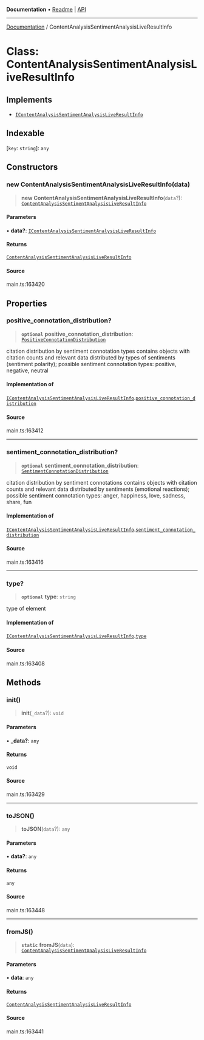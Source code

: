 **Documentation** • [Readme](../README.md) \| [API](../globals.md)

***

[Documentation](../README.md) / ContentAnalysisSentimentAnalysisLiveResultInfo

# Class: ContentAnalysisSentimentAnalysisLiveResultInfo

## Implements

- [`IContentAnalysisSentimentAnalysisLiveResultInfo`](../interfaces/IContentAnalysisSentimentAnalysisLiveResultInfo.md)

## Indexable

 \[`key`: `string`\]: `any`

## Constructors

### new ContentAnalysisSentimentAnalysisLiveResultInfo(data)

> **new ContentAnalysisSentimentAnalysisLiveResultInfo**(`data`?): [`ContentAnalysisSentimentAnalysisLiveResultInfo`](ContentAnalysisSentimentAnalysisLiveResultInfo.md)

#### Parameters

• **data?**: [`IContentAnalysisSentimentAnalysisLiveResultInfo`](../interfaces/IContentAnalysisSentimentAnalysisLiveResultInfo.md)

#### Returns

[`ContentAnalysisSentimentAnalysisLiveResultInfo`](ContentAnalysisSentimentAnalysisLiveResultInfo.md)

#### Source

main.ts:163420

## Properties

### positive\_connotation\_distribution?

> **`optional`** **positive\_connotation\_distribution**: [`PositiveConnotationDistribution`](PositiveConnotationDistribution.md)

citation distribution by sentiment connotation types
contains objects with citation counts and relevant data distributed by types of sentiments (sentiment polarity);
possible sentiment connotation types: positive, negative, neutral

#### Implementation of

[`IContentAnalysisSentimentAnalysisLiveResultInfo`](../interfaces/IContentAnalysisSentimentAnalysisLiveResultInfo.md).[`positive_connotation_distribution`](../interfaces/IContentAnalysisSentimentAnalysisLiveResultInfo.md#positive_connotation_distribution)

#### Source

main.ts:163412

***

### sentiment\_connotation\_distribution?

> **`optional`** **sentiment\_connotation\_distribution**: [`SentimentConnotationDistribution`](SentimentConnotationDistribution.md)

citation distribution by sentiment connotations
contains objects with citation counts and relevant data distributed by sentiments (emotional reactions);
possible sentiment connotation types: anger, happiness, love, sadness, share, fun

#### Implementation of

[`IContentAnalysisSentimentAnalysisLiveResultInfo`](../interfaces/IContentAnalysisSentimentAnalysisLiveResultInfo.md).[`sentiment_connotation_distribution`](../interfaces/IContentAnalysisSentimentAnalysisLiveResultInfo.md#sentiment_connotation_distribution)

#### Source

main.ts:163416

***

### type?

> **`optional`** **type**: `string`

type of element

#### Implementation of

[`IContentAnalysisSentimentAnalysisLiveResultInfo`](../interfaces/IContentAnalysisSentimentAnalysisLiveResultInfo.md).[`type`](../interfaces/IContentAnalysisSentimentAnalysisLiveResultInfo.md#type)

#### Source

main.ts:163408

## Methods

### init()

> **init**(`_data`?): `void`

#### Parameters

• **\_data?**: `any`

#### Returns

`void`

#### Source

main.ts:163429

***

### toJSON()

> **toJSON**(`data`?): `any`

#### Parameters

• **data?**: `any`

#### Returns

`any`

#### Source

main.ts:163448

***

### fromJS()

> **`static`** **fromJS**(`data`): [`ContentAnalysisSentimentAnalysisLiveResultInfo`](ContentAnalysisSentimentAnalysisLiveResultInfo.md)

#### Parameters

• **data**: `any`

#### Returns

[`ContentAnalysisSentimentAnalysisLiveResultInfo`](ContentAnalysisSentimentAnalysisLiveResultInfo.md)

#### Source

main.ts:163441
